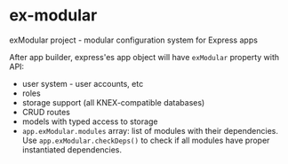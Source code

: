 # ex-modular
exModular project - modular configuration system for Express apps

After app builder, express'es app object will have
`exModular` property with API:
* user system - user accounts, etc
* roles
* storage support (all KNEX-compatible databases)
* CRUD routes
* models with typed access to storage
* `app.exModular.modules` array: list of modules with their dependencies. Use `app.exModular.checkDeps()` to check if all modules have proper instantiated dependencies. 
